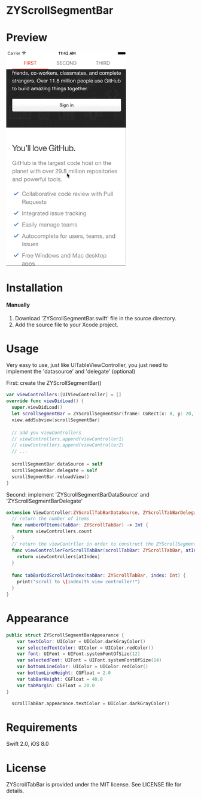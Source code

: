 # ZYScrollSegmentBar
# Preview
![](https://raw.githubusercontent.com/alfredcc/ZYScrollSegmentBar/master/gif/preview.gif)

# Installation
#### Manually
1. Download 'ZYScrollSegmentBar.swift' file in the source directory.
2. Add the source file to your Xcode project.

# Usage
Very easy to use, just like UITableViewController, you just need to implement the 'datasource' and 'delegate' (optional)

First:  create the ZYScrollSegmentBar()
``` swift
var viewControllers:[UIViewController] = []
override func viewDidLoad() {
  super.viewDidLoad()
  let scrollSegmentBar = ZYScrollSegmentBar(frame: CGRect(x: 0, y: 20, width: view.frame.width, height: view.frame.height - 20))
  view.addSubview(scrollSegmentBar)
  
  // add you viewControllers
  // viewControllers.append(viewController1)
  // viewControllers.append(viewController2)
  // ...

  scrollSegmentBar.dataSource = self
  scrollSegmentBar.delegate = self
  scrollSegmentBar.reloadView()
}
```
Second: implement 'ZYScrollSegmentBarDataSource' and 'ZYScrollSegmentBarDelegate'
``` swift
extension ViewController:ZYScrollTabBarDataSource, ZYScrollTabBarDelegate {
  // return the number of items
  func numberOfItems(tabBar: ZYScrollTabBar) -> Int {
    return viewControllers.count
  }
  // return the viewContrller in order to construct the ZYScrollSegmentBar view
  func viewControllerForScrollTabBar(scrollTabBar: ZYScrollTabBar, atIndex: Int) -> UIViewController {
    return viewControllers[atIndex]
  }
  
  func tabBarDidScrollAtIndex(tabBar: ZYScrollTabBar, index: Int) {
    print("scroll to \(index)th view controller!")
  }
}
```

# Appearance
``` swift
public struct ZYScrollSegmentBarAppearance {
    var textColor: UIColor = UIColor.darkGrayColor()
    var selectedTextColor: UIColor = UIColor.redColor()
    var font: UIFont = UIFont.systemFontOfSize(12)
    var selectedFont: UIFont = UIFont.systemFontOfSize(14)
    var bottomLineColor: UIColor = UIColor.redColor()
    var bottomLineHeight: CGFloat = 2.0
    var tabBarHeight: CGFloat = 40.0
    var tabMargin: CGFloat = 20.0
}
```

``` swift
  scrollTabBar.appearance.textColor = UIColor.darkGrayColor()
```
# Requirements
Swift 2.0, iOS 8.0

# License
ZYScrollTabBar is provided under the MIT license. See LICENSE file for details.

